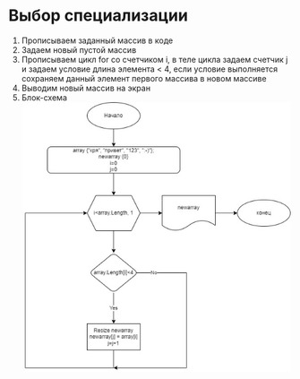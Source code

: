 # Выбор специализации
1. Прописываем заданный массив в коде
2. Задаем новый пустой массив
3. Прописываем цикл for со счетчиком i, в теле цикла задаем счетчик j и задаем условие длина элемента < 4, если условие выполняется сохраняем данный элемент первого массива в новом массиве
4. Выводим новый массив на экран
5. Блок-схема 
![Блок-схема](blok-sxema.jpg)